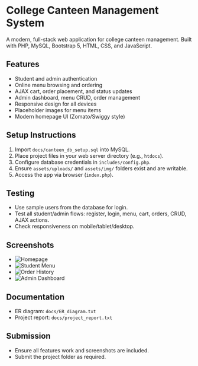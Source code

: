 # College Canteen Management System

A modern, full-stack web application for college canteen management. Built with PHP, MySQL, Bootstrap 5, HTML, CSS, and JavaScript.

## Features
- Student and admin authentication
- Online menu browsing and ordering
- AJAX cart, order placement, and status updates
- Admin dashboard, menu CRUD, order management
- Responsive design for all devices
- Placeholder images for menu items
- Modern homepage UI (Zomato/Swiggy style)

## Setup Instructions
1. Import `docs/canteen_db_setup.sql` into MySQL.
2. Place project files in your web server directory (e.g., `htdocs`).
3. Configure database credentials in `includes/config.php`.
4. Ensure `assets/uploads/` and `assets/img/` folders exist and are writable.
5. Access the app via browser (`index.php`).

## Testing
- Use sample users from the database for login.
- Test all student/admin flows: register, login, menu, cart, orders, CRUD, AJAX actions.
- Check responsiveness on mobile/tablet/desktop.

## Screenshots
- ![Homepage](assets/screenshots/homepage.png)
- ![Student Menu](assets/screenshots/student_menu.png)
- ![Order History](assets/screenshots/order_history.png)
- ![Admin Dashboard](assets/screenshots/admin_dashboard.png)

## Documentation
- ER diagram: `docs/ER_diagram.txt`
- Project report: `docs/project_report.txt`

## Submission
- Ensure all features work and screenshots are included.
- Submit the project folder as required.
